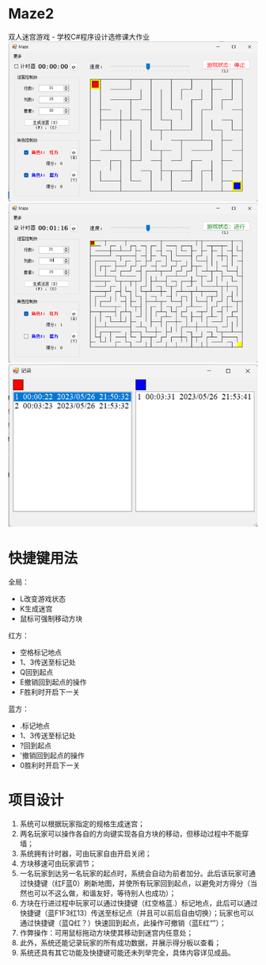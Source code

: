 # Maze2
双人迷宫游戏 - 学校C#程序设计选修课大作业
![Image](1.png)
![Image](2.png)
![Image](3.png)

# 快捷键用法

全局：
+ L改变游戏状态
+ K生成迷宫
+ 鼠标可强制移动方块

红方：
* 空格标记地点
* 1、3传送至标记处
* Q回到起点
* E撤销回到起点的操作
* F胜利时开启下一关

蓝方：
- .标记地点
- 1、3传送至标记处
- ?回到起点
- '撤销回到起点的操作
- 0胜利时开启下一关

# 项目设计
1. 系统可以根据玩家指定的规格生成迷宫；
2. 两名玩家可以操作各自的方向键实现各自方块的移动，但移动过程中不能穿墙；
3. 系统拥有计时器，可由玩家自由开启关闭；
4. 方块移速可由玩家调节；
5. 一名玩家到达另一名玩家的起点时，系统会自动为前者加分。此后该玩家可通过快捷键（红F蓝0）刷新地图，并使所有玩家回到起点，以避免对方得分（当然也可以不这么做，和谐友好，等待别人也成功）；
6. 方块在行进过程中玩家可以通过快捷键（红空格蓝.）标记地点，此后可以通过快捷键（蓝F1F3红13）传送至标记点（并且可以前后自由切换）；玩家也可以通过快捷键（蓝Q红？）快速回到起点，此操作可撤销（蓝E红“”）；
7. 作弊操作：可用鼠标拖动方块使其移动到迷宫内任意处；
8. 此外，系统还能记录玩家的所有成功数据，并展示得分板以查看；
9. 系统还具有其它功能及快捷键可能还未列举完全，具体内容详见成品。
